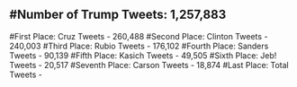 #Number of Trump Tweets: 1,257,883
---
#First Place: Cruz Tweets - 260,488
#Second Place: Clinton Tweets - 240,003
#Third Place: Rubio Tweets - 176,102
#Fourth Place: Sanders Tweets - 90,139
#Fifth Place: Kasich Tweets - 49,505
#Sixth Place: Jeb! Tweets - 20,517
#Seventh Place: Carson Tweets - 18,874
#Last Place: Total Tweets -  
